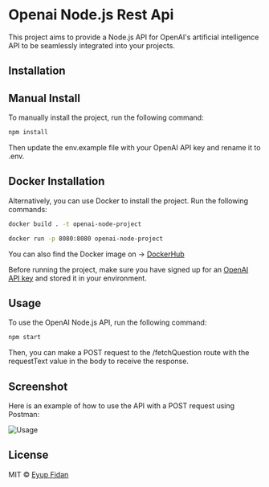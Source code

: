 # Openai Node.js Rest Api

This project aims to provide a Node.js API for OpenAI's artificial intelligence API to be seamlessly integrated into your projects.

## Installation

## Manual Install

To manually install the project, run the following command:

```bash
npm install
```

Then update the env.example file with your OpenAI API key and rename it to .env.

## Docker Installation

Alternatively, you can use Docker to install the project. Run the following commands:

```bash
docker build . -t openai-node-project
```

```bash
docker run -p 8080:8080 openai-node-project
```

You can also find the Docker image on -> [DockerHub](https://hub.docker.com/r/eyupfidan/openai-node)

Before running the project, make sure you have signed up for an [OpenAI API key](https://platform.openai.com/overview) and stored it in your environment.

## Usage

To use the OpenAI Node.js API, run the following command:

```bash
npm start
```

Then, you can make a POST request to the /fetchQuestion route with the requestText value in the body to receive the response.

## Screenshot

Here is an example of how to use the API with a POST request using Postman:

![Usage](https://raw.githubusercontent.com/eyupfidan/openai-node-project/main/media/postman-post-request.png?token=GHSAT0AAAAAABZSP2HLFFF2XGRN2VG5GVRGY7KACFA)

## License

MIT © [Eyup Fidan](https://eyupfidan.com)
